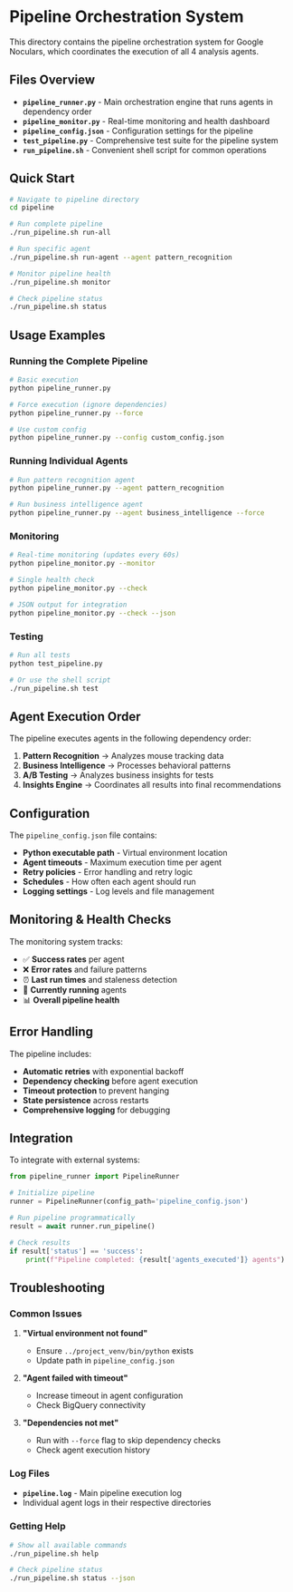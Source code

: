 # Pipeline Orchestration System

This directory contains the pipeline orchestration system for Google Noculars, which coordinates the execution of all 4 analysis agents.

## Files Overview

- **`pipeline_runner.py`** - Main orchestration engine that runs agents in dependency order
- **`pipeline_monitor.py`** - Real-time monitoring and health dashboard  
- **`pipeline_config.json`** - Configuration settings for the pipeline
- **`test_pipeline.py`** - Comprehensive test suite for the pipeline system
- **`run_pipeline.sh`** - Convenient shell script for common operations

## Quick Start

```bash
# Navigate to pipeline directory
cd pipeline

# Run complete pipeline
./run_pipeline.sh run-all

# Run specific agent
./run_pipeline.sh run-agent --agent pattern_recognition

# Monitor pipeline health
./run_pipeline.sh monitor

# Check pipeline status
./run_pipeline.sh status
```

## Usage Examples

### Running the Complete Pipeline
```bash
# Basic execution
python pipeline_runner.py

# Force execution (ignore dependencies)
python pipeline_runner.py --force

# Use custom config
python pipeline_runner.py --config custom_config.json
```

### Running Individual Agents
```bash
# Run pattern recognition agent
python pipeline_runner.py --agent pattern_recognition

# Run business intelligence agent
python pipeline_runner.py --agent business_intelligence --force
```

### Monitoring
```bash
# Real-time monitoring (updates every 60s)
python pipeline_monitor.py --monitor

# Single health check
python pipeline_monitor.py --check

# JSON output for integration
python pipeline_monitor.py --check --json
```

### Testing
```bash
# Run all tests
python test_pipeline.py

# Or use the shell script
./run_pipeline.sh test
```

## Agent Execution Order

The pipeline executes agents in the following dependency order:

1. **Pattern Recognition** → Analyzes mouse tracking data
2. **Business Intelligence** → Processes behavioral patterns  
3. **A/B Testing** → Analyzes business insights for tests
4. **Insights Engine** → Coordinates all results into final recommendations

## Configuration

The `pipeline_config.json` file contains:

- **Python executable path** - Virtual environment location
- **Agent timeouts** - Maximum execution time per agent
- **Retry policies** - Error handling and retry logic
- **Schedules** - How often each agent should run
- **Logging settings** - Log levels and file management

## Monitoring & Health Checks

The monitoring system tracks:

- ✅ **Success rates** per agent
- ❌ **Error rates** and failure patterns  
- ⏰ **Last run times** and staleness detection
- 🔄 **Currently running** agents
- 📊 **Overall pipeline health**

## Error Handling

The pipeline includes:

- **Automatic retries** with exponential backoff
- **Dependency checking** before agent execution
- **Timeout protection** to prevent hanging
- **State persistence** across restarts
- **Comprehensive logging** for debugging

## Integration

To integrate with external systems:

```python
from pipeline_runner import PipelineRunner

# Initialize pipeline
runner = PipelineRunner(config_path='pipeline_config.json')

# Run pipeline programmatically
result = await runner.run_pipeline()

# Check results
if result['status'] == 'success':
    print(f"Pipeline completed: {result['agents_executed']} agents")
```

## Troubleshooting

### Common Issues

1. **"Virtual environment not found"**
   - Ensure `../project_venv/bin/python` exists
   - Update path in `pipeline_config.json`

2. **"Agent failed with timeout"**
   - Increase timeout in agent configuration
   - Check BigQuery connectivity

3. **"Dependencies not met"**
   - Run with `--force` flag to skip dependency checks
   - Check agent execution history

### Log Files

- **`pipeline.log`** - Main pipeline execution log
- Individual agent logs in their respective directories

### Getting Help

```bash
# Show all available commands
./run_pipeline.sh help

# Check pipeline status
./run_pipeline.sh status --json
```